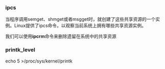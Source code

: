 
### ipcs

当程序调用semget、shmget或者msgget时，就创建了这些共享资源的一个实例。Linux提供了ipcs命令，以观察当前系统上拥有哪些共享资源实例。

我们可以使用**ipcrm**命令来删除遗留在系统中的共享资源


### printk_level

echo 5 >/proc/sys/kernel/printk


